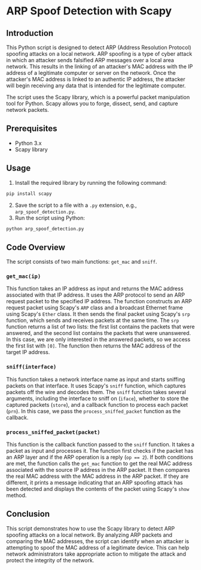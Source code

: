 # ARP Spoof Detection with Scapy

## Introduction
This Python script is designed to detect ARP (Address Resolution Protocol) spoofing attacks on a local network. ARP spoofing is a type of cyber attack in which an attacker sends falsified ARP messages over a local area network. This results in the linking of an attacker's MAC address with the IP address of a legitimate computer or server on the network. Once the attacker's MAC address is linked to an authentic IP address, the attacker will begin receiving any data that is intended for the legitimate computer.

The script uses the Scapy library, which is a powerful packet manipulation tool for Python. Scapy allows you to forge, dissect, send, and capture network packets.

## Prerequisites
- Python 3.x
- Scapy library

## Usage
1. Install the required library by running the following command:

```bash
pip install scapy
```
2. Save the script to a file with a `.py` extension, e.g., `arp_spoof_detection.py`.
3. Run the script using Python:
```bash
python arp_spoof_detection.py
```

## Code Overview
The script consists of two main functions: `get_mac` and `sniff`.

### `get_mac(ip)`
This function takes an IP address as input and returns the MAC address associated with that IP address. It uses the ARP protocol to send an ARP request packet to the specified IP address. The function constructs an ARP request packet using Scapy's `ARP` class and a broadcast Ethernet frame using Scapy's `Ether` class. It then sends the final packet using Scapy's `srp` function, which sends and receives packets at the same time. The `srp` function returns a list of two lists: the first list contains the packets that were answered, and the second list contains the packets that were unanswered. In this case, we are only interested in the answered packets, so we access the first list with `[0]`. The function then returns the MAC address of the target IP address.

### `sniff(interface)`
This function takes a network interface name as input and starts sniffing packets on that interface. It uses Scapy's `sniff` function, which captures packets off the wire and decodes them. The `sniff` function takes several arguments, including the interface to sniff on (`iface`), whether to store the captured packets (`store`), and a callback function to process each packet (`prn`). In this case, we pass the `process_sniffed_packet` function as the callback.

### `process_sniffed_packet(packet)`
This function is the callback function passed to the `sniff` function. It takes a packet as input and processes it. The function first checks if the packet has an ARP layer and if the ARP operation is a reply (`op == 2`). If both conditions are met, the function calls the `get_mac` function to get the real MAC address associated with the source IP address in the ARP packet. It then compares the real MAC address with the MAC address in the ARP packet. If they are different, it prints a message indicating that an ARP spoofing attack has been detected and displays the contents of the packet using Scapy's `show` method.

## Conclusion
This script demonstrates how to use the Scapy library to detect ARP spoofing attacks on a local network. By analyzing ARP packets and comparing the MAC addresses, the script can identify when an attacker is attempting to spoof the MAC address of a legitimate device. This can help network administrators take appropriate action to mitigate the attack and protect the integrity of the network.
